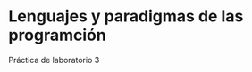 Lenguajes y paradigmas de las programción
=========================================

Práctica de laboratorio 3
